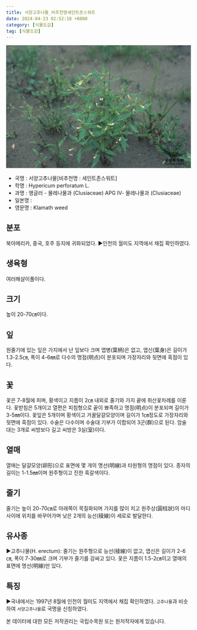 ```yaml
---
title: 서양고추나물_비추천명세인트존스워트
date: 2024-04-23 02:52:18 +0800
category: [식물도감]
tag: [식물도감]
---
```




![서양고추나물[비추천명 : 세인트존스워트]](/assets/img/fileUpload/plants/basic/Guttiferae/Hypericum/2342/2342_1_th2.jpg)
- 국명 : 서양고추나물[비추천명 : 세인트존스워트]
- 학명 : Hypericum perforatum L.
- 과명 : 앵글러 - 물레나물과 (Clusiaceae) APG Ⅳ- 물레나물과 (Clusiaceae)
- 일본명 : 
- 영문명 : Klamath weed


## 분포
북아메리카, 중국, 호주 등지에 귀화되었다. 
▶인천의 월미도 지역에서 채집 확인하였다.
## 생육형
여러해살이풀이다.
## 크기
높이 20-70㎝이다.
## 잎
원줄기에 있는 잎은 가지에서 난 잎보다 크며 엽병(葉柄)은 없고, 엽신(葉身)은 길이가 1.3-2.5㎝, 폭이 4-6㎜로 다수의 명점(明点)이 분포되며 가장자리와 뒷면에 흑점이 있다.
## 꽃
꽃은 7-8월에 피며, 황색이고 지름이 2㎝ 내외로 줄기와 가지 끝에 취산꽃차례를 이룬다. 꽃받침은 5개이고 열편은 피침형으로 끝이 뾰족하고 명점(明点)이 분포되며 길이가 3-5㎜이다. 꽃잎은 5개이며 황색이고 거꿀달걀모양이며 길이가 1㎝정도로 가장자리와 뒷면에 흑점이 있다. 수술은 다수이며 수술대 기부가 이합되어 3군(群)으로 된다. 암술대는 3개로 씨방보다 길고 씨방은 3실(室)이다.
## 열매
열매는 달걀모양(卵形)으로 표면에 몇 개의 명선(明線)과 타원형의 명점이 있다. 종자의 길이는 1-1.5㎜이며 원주형이고 진한 흑갈색이다.
## 줄기
줄기는 높이 20-70㎝로 아래쪽이 목질화되며 가지를 많이 치고 원주상(圓柱狀)의 마디사이에 위치를 바꾸어가며 낮은 2개의 능선(稜線)이 세로로 발달한다.
## 유사종
▶고추나물(H. erectum): 줄기는 원주형으로 능선(稜線)이 없고, 엽신은 길이가 2-6㎝, 폭이 7-30㎜로 크며 기부가 줄기를 감싸고 있다. 꽃은 지름이 1.5-2㎝이고 열매의 표면에 명선(明線)만 있다.
## 특징
▶국내에서는 1997년 8월에 인천의 월미도 지역에서 채집 확인하였다. `고추나물`과 비슷하여 `서양고추나물`로 국명을 신칭하였다.






본 데이터에 대한 모든 저작권리는 국립수목원 또는 원저작자에게 있습니다.
